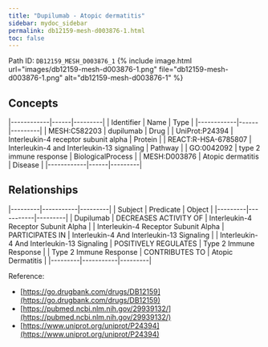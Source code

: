 ```yaml
---
title: "Dupilumab - Atopic dermatitis"
sidebar: mydoc_sidebar
permalink: db12159-mesh-d003876-1.html
toc: false 
---
```



Path ID: `DB12159_MESH_D003876_1`
{% include image.html url="images/db12159-mesh-d003876-1.png" file="db12159-mesh-d003876-1.png" alt="db12159-mesh-d003876-1" %}

## Concepts

|------------|------|---------|
| Identifier | Name | Type    |
|------------|------|---------|
| MESH:C582203 | dupilumab | Drug |
| UniProt:P24394 | Interleukin-4 receptor subunit alpha | Protein |
| REACT:R-HSA-6785807 | Interleukin-4 and Interleukin-13 signaling | Pathway |
| GO:0042092 | type 2 immune response | BiologicalProcess |
| MESH:D003876 | Atopic dermatitis | Disease |
|------------|------|---------|

## Relationships

|---------|-----------|---------|
| Subject | Predicate | Object  |
|---------|-----------|---------|
| Dupilumab | DECREASES ACTIVITY OF | Interleukin-4 Receptor Subunit Alpha |
| Interleukin-4 Receptor Subunit Alpha | PARTICIPATES IN | Interleukin-4 And Interleukin-13 Signaling |
| Interleukin-4 And Interleukin-13 Signaling | POSITIVELY REGULATES | Type 2 Immune Response |
| Type 2 Immune Response | CONTRIBUTES TO | Atopic Dermatitis |
|---------|-----------|---------|

Reference: 
  - [https://go.drugbank.com/drugs/DB12159](https://go.drugbank.com/drugs/DB12159)
  - [https://pubmed.ncbi.nlm.nih.gov/29939132/](https://pubmed.ncbi.nlm.nih.gov/29939132/)
  - [https://www.uniprot.org/uniprot/P24394](https://www.uniprot.org/uniprot/P24394)

